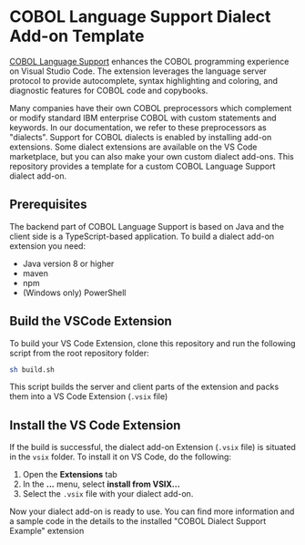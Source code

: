 # COBOL Language Support Dialect Add-on Template

[COBOL Language Support](https://github.com/eclipse-che4z/che-che4z-lsp-for-cobol) enhances the COBOL programming experience on Visual Studio Code. The extension leverages the language server protocol to provide autocomplete, syntax highlighting and coloring, and diagnostic features for COBOL code and copybooks. 

Many companies have their own COBOL preprocessors which complement or modify standard IBM enterprise COBOL with custom statements and keywords. In our documentation, we refer to these preprocessors as "dialects". Support for COBOL dialects is enabled by installing add-on extensions. Some dialect extensions are available on the VS Code marketplace, but you can also make your own custom dialect add-ons. This repository provides a template for a custom COBOL Language Support dialect add-on.

## Prerequisites

The backend part of COBOL Language Support is based on Java and the client side is a TypeScript-based application.
To build a dialect add-on extension you need:

* Java version 8 or higher
* maven
* npm
* (Windows only) PowerShell

## Build the VSCode Extension

To build your VS Code Extension, clone this repository and run the following script from the root repository folder:

```bash
sh build.sh
```

This script builds the server and client parts of the extension and packs them into a VS Code Extension (`.vsix` file)

## Install the VS Code Extension

If the build is successful, the dialect add-on Extension (`.vsix` file) is situated in the `vsix` folder.
To install it on VS Code, do the following:

1. Open the **Extensions** tab
1. In the **...** menu, select **install from VSIX...**
1. Select the `.vsix` file with your dialect add-on.

Now your dialect add-on is ready to use.
You can find more information and a sample code in the details to the installed "COBOL Dialect Support Example" extension
